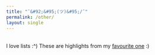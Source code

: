 ```yaml
---
title: "¯&#92;&#95;(ツ)&#95;/¯"
permalink: /other/
layout: single
---
```


<div style="margin-top: 2rem;"></div>

I love lists :^) These are highlights from my [favourite one](https://www.imdb.com/user/ur68403974/ratings/?ref_=hm_nv_rat) :)

<div class="media-container" data-source="movies"></div>

<div class="media-container" data-source="tvseries"></div>

<script>
  window.siteData = {
    movies: {{ site.data.movies | jsonify }},
    tvseries: {{ site.data.tvseries | jsonify }}
  };
</script>

<script src="/assets/js/movies.js?v=1"></script>
